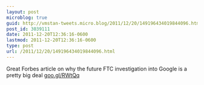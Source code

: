 ```yaml
---
layout: post
microblog: true
guid: http://vmstan-tweets.micro.blog/2011/12/20/149196434019844096.html
post_id: 3039111
date: 2011-12-20T12:36:16-0600
lastmod: 2011-12-20T12:36:16-0600
type: post
url: /2011/12/20/149196434019844096.html
---
```

Great Forbes article on why the future FTC investigation into Google is a pretty big deal <a href="http://goo.gl/RWtQq">goo.gl/RWtQq</a>
